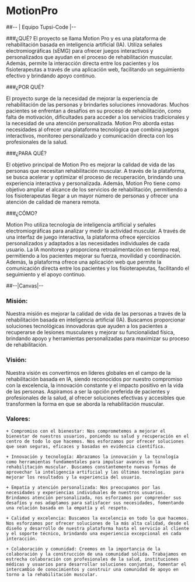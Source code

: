 # MotionPro

##-- | Equipo Tupsi-Code |--

###¿QUÉ?
El proyecto se llama Motion Pro y es una plataforma de rehabilitación basada en inteligencia artificial (IA). Utiliza señales electromiográficas (sEMG) para ofrecer juegos interactivos y personalizados que ayudan en el proceso de rehabilitación muscular. Además, permite la interacción directa entre los pacientes y los fisioterapeutas a través de una aplicación web, facilitando un seguimiento efectivo y brindando apoyo continuo.

###¿POR QUÉ?

El proyecto surge de la necesidad de mejorar la experiencia de rehabilitación de las personas y brindarles soluciones innovadoras. Muchos pacientes se enfrentan a desafíos en su proceso de rehabilitación, como falta de motivación, dificultades para acceder a los servicios tradicionales y la necesidad de una atención personalizada. Motion Pro aborda estas necesidades al ofrecer una plataforma tecnológica que combina juegos interactivos, monitoreo personalizado y comunicación directa con los profesionales de la salud.

###¿PARA QUÉ?

El objetivo principal de Motion Pro es mejorar la calidad de vida de las personas que necesitan rehabilitación muscular. A través de la plataforma, se busca acelerar y optimizar el proceso de recuperación, brindando una experiencia interactiva y personalizada. Además, Motion Pro tiene como objetivo ampliar el alcance de los servicios de rehabilitación, permitiendo a los fisioterapeutas llegar a un mayor número de personas y ofrecer una atención de calidad de manera remota.

###¿CÓMO?

Motion Pro utiliza tecnología de inteligencia artificial y señales electromiográficas para analizar y medir la actividad muscular. A través de una interfaz de juego interactiva, la plataforma ofrece ejercicios personalizados y adaptados a las necesidades individuales de cada usuario. La IA monitorea y proporciona retroalimentación en tiempo real, permitiendo a los pacientes mejorar su fuerza, movilidad y coordinación. Además, la plataforma ofrece una aplicación web que permite la comunicación directa entre los pacientes y los fisioterapeutas, facilitando el seguimiento y el apoyo continuo.


##--|Canvas|--

### Misión:
Nuestra misión es mejorar la calidad de vida de las personas a través de la rehabilitación basada en inteligencia artificial (IA). Buscamos proporcionar soluciones tecnológicas innovadoras que ayuden a los pacientes a recuperarse de lesiones musculares y mejorar su funcionalidad física, brindando apoyo y herramientas personalizadas para maximizar su proceso de rehabilitación.

### Visión:
Nuestra visión es convertirnos en líderes globales en el campo de la rehabilitación basada en IA, siendo reconocidos por nuestro compromiso con la excelencia, la innovación constante y el impacto positivo en la vida de las personas. Aspiramos a ser la opción preferida de pacientes y profesionales de la salud, al ofrecer soluciones efectivas y accesibles que transformen la forma en que se aborda la rehabilitación muscular.

### Valores:
    + Compromiso con el bienestar: Nos comprometemos a mejorar el bienestar de nuestros usuarios, poniendo su salud y recuperación en el centro de todo lo que hacemos. Nos esforzamos por ofrecer soluciones que sean seguras, eficaces y basadas en evidencia científica.

    + Innovación y tecnología: Abrazamos la innovación y la tecnología como herramientas fundamentales para impulsar avances en la rehabilitación muscular. Buscamos constantemente nuevas formas de aprovechar la inteligencia artificial y las últimas tecnologías para mejorar los resultados y la experiencia del usuario.

    + Empatía y atención personalizada: Nos preocupamos por las necesidades y experiencias individuales de nuestros usuarios. Brindamos atención personalizada, nos esforzamos por comprender sus desafíos y nos adaptamos para satisfacer sus necesidades, fomentando una relación basada en la empatía y el respeto.

    + Calidad y excelencia: Buscamos la excelencia en todo lo que hacemos. Nos esforzamos por ofrecer soluciones de la más alta calidad, desde el diseño y desarrollo de nuestra plataforma hasta el servicio al cliente y el soporte técnico, brindando una experiencia excepcional en cada interacción.

    + Colaboración y comunidad: Creemos en la importancia de la colaboración y la construcción de una comunidad sólida. Trabajamos en estrecha colaboración con profesionales de la salud, instituciones médicas y usuarios para desarrollar soluciones conjuntas, fomentar el intercambio de conocimientos y construir una comunidad de apoyo en torno a la rehabilitación muscular.



